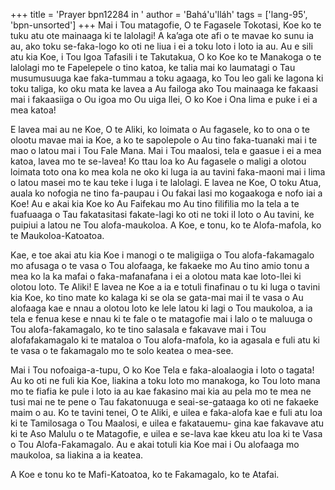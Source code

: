 +++
title = 'Prayer bpn12284 in '
author = 'Bahá'u'lláh'
tags = ['lang-95', 'bpn-unsorted']
+++
Mai i Tou matagofie, O te Fagasele Tokotasi, Koe ko te tuku atu ote mainaaga ki te lalolagi!  A ka’aga ote afi o te mavae ko sunu ia au, ako toku se-faka-logo ko oti ne liua i ei a toku loto i loto ia au.  Au e sili atu kia Koe, i Tou Igoa Tafasili i te Takutakua, O ko Koe ko te Manakoga o te lalolagi mo te Fapelepele o tino katoa, ke talia mai ko laumatagi o Tau musumusuuga kae faka-tummau a toku agaaga, ko Tou leo gali ke lagona ki toku taliga, ko oku mata ke lavea a Au failoga ako Tou mainaaga ke fakaasi mai i 
fakaasiiga o Ou igoa mo Ou uiga llei, O ko Koe i Ona lima e puke i ei a mea katoa!  
  
E lavea mai au ne Koe, O te Aliki, ko loimata o Au fagasele, ko to ona o te olootu mavae mai ia Koe, a ko te sapolepole o Au tino faka-tuanaki mai i te mao o latou mai i Tou Fale Mana.  Mai i Tou maalosi, tela e gaasue i ei a mea katoa, lavea mo te se-lavea!  Ko ttau loa ko Au fagasele o maligi a olotou loimata toto ona ko mea kola ne oko ki luga ia au tavini faka-maoni mai i lima o latou masei mo te kau teke i luga i te lalolagi.  E lavea ne Koe, O toku Atua, auala ko nofogia ne tino fa-paupau i Ou fakai lasi mo kogaakoga e nofo iai a Koe!  Au e akai kia Koe ko Au Faifekau mo Au tino filifilia mo Ia tela a te fuafuaaga o Tau fakatasitasi fakate-lagi ko oti ne toki iI loto o Au tavini, ke puipiui a latou ne Tou alofa-maukoloa.  A Koe, e tonu, ko te Alofa-mafola, ko te Maukoloa-Katoatoa. 
 
Kae, e toe akai atu kia Koe i manogi o te maligiiga o Tou alofa-fakamagalo mo afusaga o te vasa o Tou alofaaga, ke fakaeke mo Au tino amio tonu a mea ko la ka mafai o faka-mafanafana i ei a olotou mata kae loto-llei ki olotou loto.  Te Aliki!  E lavea ne Koe a ia e totuli finafinau o tu ki luga o tavini kia Koe, ko tino mate ko kalaga ki se ola se gata-mai mai iI te vasa o Au alofaaga kae e 
nnau a olotou loto ke lele latou ki lagi o Tou maukoloa, a ia tela e fenua kese e nnau ki te fale o te matagofie mai i lalo o te maluuga o Tou alofa-fakamagalo, ko te tino salasala e fakavave mai i Tou alofafakamagalo ki te mataloa o Tou alofa-mafola, ko ia agasala e fuli atu ki te vasa o te fakamagalo mo te solo keatea o mea-see.  
  
Mai i Tou nofoaiga-a-tupu, O ko Koe Tela e faka-aloalaogia i loto o tagata!  Au ko oti ne fuli kia Koe, liakina a toku loto mo manakoga, ko Tou loto mana mo te fiafia ke pule i loto ia au kae fakasino mai kia au pela mo te mea ne tusi mai ne te pene o Tau fakatonuuga e seai-se-gataaga ko oti ne fakaeke maim o au.  Ko te tavini tenei, O te Aliki, e uilea e faka-alofa kae e fuli atu loa ki te Tamilosaga o Tou Maalosi, e uilea e fakatauemu- gina kae fakavave atu ki te Aso Malulu o te Matagofie, e uilea e  se-lava kae kkeu atu loa ki te Vasa o Tou Alofa-Fakamagalo.  Au e akai totuli kia Koe mai i Ou alofaaga mo maukoloa, sa liakina a ia keatea.  
  
A Koe e tonu ko te Mafi-Katoatoa, ko te Fakamagalo, ko te Atafai.
